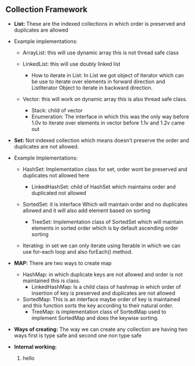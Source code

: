 ## Collection Framework

- **List:** These are the indexed collections in which order is preserved and duplicates are allowed
- Example implementations:
    
    - ArrayList: this will use dynamic array this is not thread safe class
    
    - LinkedList: this will use doubly linked list
        - How to iterate in List: In List we got object of Iterator which can be use to iterate over elements in forward direction and ListIterator Object to iterate in backward direction.
    
    - Vector: this will work on dynamic array this is also thread safe class.

        - Stack: child of vector 
        - Enumeration: The interface in which this was the only way before 1.0v to iterate over elements in vector before 1.1v and 1.2v came out

- **Set:** Not indexed collection which means doesn't preserve the order and duplicates are not allowed.

- Example Implementations:
    
    - HashSet: Implementation class for set, order wont be preserved and duplicates not allowed here

        - LinkedHashSet: child of HashSet which maintains order and duplicated not allowed
    
    - SortedSet: it is interface Which will maintain order and no duplicates allowed and it will also add element based on sorting

        - TreeSet: Implementation class of SortedSet which will maintain elements in sorted order which is by default ascending order sorting
    - Iterating: in set we can only iterate using Iterable in which we can use for-each loop and also forEach() method.

- **MAP:** There are two ways to create map
    - HashMap: in which duplicate keys are not allowed and order is not maintained this is class.
        - LinkedHashMap: Is a child class of hashmap in which order of insertion of key is preserved and duplicates are not allowed
    - SortedMap: This is an interface maybe order of key is maintained and this function sorts the key according to their natural order.
        - TreeMap: is implementation class of SortedMap used to implement SortedMap and does the keywise sorting.

- **Ways of creating:** The way we can create any collection are having two ways first is type safe and second one non type safe
- **Internal working:** 
    1. hello   